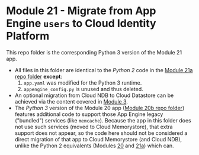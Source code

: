 # Module 21 - Migrate from App Engine `users` to Cloud Identity Platform

This repo folder is the corresponding Python 3 version of the Module 21 app.

- All files in this folder are identical to the _Python 2_ code in the [Module 21a repo folder](/mod21a-idenplat) **except**:
    1. `app.yaml` was modified for the Python 3 runtime.
    1. `appengine_config.py` is unused and thus deleted.
- An optional migration from Cloud NDB to Cloud Datastore can be achieved via the content covered in [Module 3](http://g.co/codelabs/pae-migrate-datastore).
- The _Python 3_ version of the Module 20 app ([Module 20b repo folder](/mod20b-gaeusers)) features additional code to support those App Engine legacy ("bundled") services (like `memcache`). Because the app in this folder does not use such services (moved to Cloud Memorystore), that extra support does not appear, so the code here should not be considered a direct migration of that app to Cloud Memorystore (and Cloud NDB), unlike the Python 2 equivalents (Modules [20](/mod20-gaeusers) and [21a](/mod21a-idenplat)) which can.
